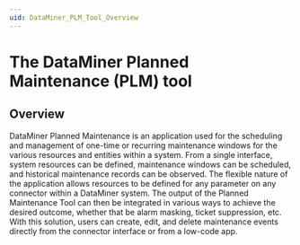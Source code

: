 ```yaml
---
uid: DataMiner_PLM_Tool_Overview
---
```


# The DataMiner Planned Maintenance (PLM) tool

## Overview

DataMiner Planned Maintenance is an application used for the scheduling and management of one-time or recurring maintenance windows for the various resources and entities within a system. From a single interface, system resources can be defined, maintenance windows can be scheduled, and historical maintenance records can be observed. The flexible nature of the application allows resources to be defined for any parameter on any connector within a DataMiner system. The output of the Planned Maintenance Tool can then be integrated in various ways to achieve the desired outcome, whether that be alarm masking, ticket suppression, etc. With this solution, users can create, edit, and delete maintenance events directly from the connector interface or from a low-code app.

<!-- ![Planned Maintenance App Homepage](~/user-guide/images/DataMiner_Planned_Maintenance_Homepage.png) -->
